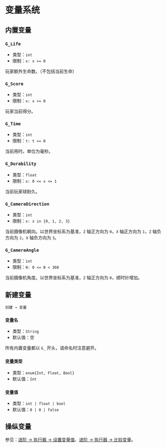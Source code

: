 # 变量系统

## 内置变量

### `G_Life`

- 类型：`int`
- 限制：`x: x >= 0`

玩家额外生命数。（不包括当前生命）

### `G_Score`

- 类型：`int`
- 限制：`x: x >= 0`

玩家当前得分。

### `G_Time`

- 类型：`int`
- 限制：`t: t >= 0`

当前用时。单位为毫秒。

### `G_Durability`

- 类型：`float`
- 限制：`x: 0 <= x <= 1`

当前玩家球耐久。

### `G_CameraDirection` <badge text="四向视角"/>

- 类型：`int`
- 限制：`x: x in {0, 1, 2, 3}`

当前摄像机朝向。以世界坐标系为基准，`Z` 轴正方向为 `0`，`X` 轴正方向为 `1`，`Z` 轴负方向为 `2`，`X` 轴负方向为 `3`。

### `G_CameraAngle` <badge text="自由视角"/>

- 类型：`int`
- 限制：`θ: 0 <= θ < 360`

当前摄像机角度。以世界坐标系为基准，`Z` 轴正方向为 `0`，顺时针增加。

## 新建变量

`创建 → 变量`

### `变量名`

- 类型：`String`
- 默认值：空

所有内置变量都以 `G_` 开头，请命名时注意避开。

### `变量类型`

- 类型：`enum{Int, Float, Bool}`
- 默认值：`Int`

### `变量值`

- 类型：`int | float | bool`
- 默认值：`0 | 0 | false`

## 操纵变量

参见：[进阶 → 执行器 → 设置变量值](/advanced/executor.md#设置变量值)、[进阶 → 执行器 → 比较变量](/advanced/executor.md#比较变量)。
